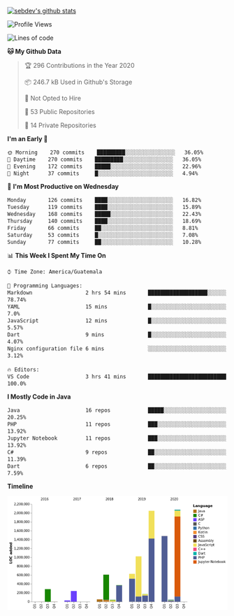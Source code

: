 [![sebdev's github stats](https://github-readme-stats.vercel.app/api?username=sebdeveloper6952)](https://github.com/anuraghazra/github-readme-stats)
<!--START_SECTION:waka-->
![Profile Views](http://img.shields.io/badge/Profile%20Views-0-blue)

![Lines of code](https://img.shields.io/badge/From%20Hello%20World%20I%27ve%20Written-13.1%20million%20lines%20of%20code-blue)

**🐱 My Github Data** 

> 🏆 296 Contributions in the Year 2020
 > 
> 📦 246.7 kB Used in Github's Storage 
 > 
> 🚫 Not Opted to Hire
 > 
> 📜 53 Public Repositories
 > 
> 🔑 14 Private Repositories 

**I'm an Early 🐤** 

```text
🌞 Morning    270 commits    █████████░░░░░░░░░░░░░░░░   36.05% 
🌆 Daytime    270 commits    █████████░░░░░░░░░░░░░░░░   36.05% 
🌃 Evening    172 commits    █████░░░░░░░░░░░░░░░░░░░░   22.96% 
🌙 Night      37 commits     █░░░░░░░░░░░░░░░░░░░░░░░░   4.94%

```
📅 **I'm Most Productive on Wednesday** 

```text
Monday       126 commits    ████░░░░░░░░░░░░░░░░░░░░░   16.82% 
Tuesday      119 commits    ████░░░░░░░░░░░░░░░░░░░░░   15.89% 
Wednesday    168 commits    █████░░░░░░░░░░░░░░░░░░░░   22.43% 
Thursday     140 commits    ████░░░░░░░░░░░░░░░░░░░░░   18.69% 
Friday       66 commits     ██░░░░░░░░░░░░░░░░░░░░░░░   8.81% 
Saturday     53 commits     █░░░░░░░░░░░░░░░░░░░░░░░░   7.08% 
Sunday       77 commits     ██░░░░░░░░░░░░░░░░░░░░░░░   10.28%

```


📊 **This Week I Spent My Time On** 

```text
⌚︎ Time Zone: America/Guatemala

💬 Programming Languages: 
Markdown                 2 hrs 54 mins       ███████████████████░░░░░░   78.74% 
YAML                     15 mins             █░░░░░░░░░░░░░░░░░░░░░░░░   7.0% 
JavaScript               12 mins             █░░░░░░░░░░░░░░░░░░░░░░░░   5.57% 
Dart                     9 mins              █░░░░░░░░░░░░░░░░░░░░░░░░   4.07% 
Nginx configuration file 6 mins              ░░░░░░░░░░░░░░░░░░░░░░░░░   3.12%

🔥 Editors: 
VS Code                  3 hrs 41 mins       █████████████████████████   100.0%

```

**I Mostly Code in Java** 

```text
Java                     16 repos            █████░░░░░░░░░░░░░░░░░░░░   20.25% 
PHP                      11 repos            ███░░░░░░░░░░░░░░░░░░░░░░   13.92% 
Jupyter Notebook         11 repos            ███░░░░░░░░░░░░░░░░░░░░░░   13.92% 
C#                       9 repos             ██░░░░░░░░░░░░░░░░░░░░░░░   11.39% 
Dart                     6 repos             ██░░░░░░░░░░░░░░░░░░░░░░░   7.59%

```


**Timeline**

![Chart not found](https://github.com/sebdeveloper6952/sebdeveloper6952/blob/master/charts/bar_graph.png) 


<!--END_SECTION:waka-->
